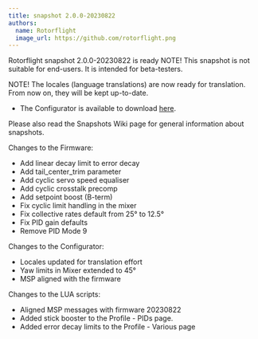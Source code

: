 ```yaml
---
title: snapshot 2.0.0-20230822
authors:
  name: Rotorflight
  image_url: https://github.com/rotorflight.png
---
```


Rotorflight snapshot 2.0.0-20230822 is ready
NOTE! This snapshot is not suitable for end-users. It is intended for beta-testers.

NOTE! The locales (language translations) are now ready for translation. From now on, they will be kept up-to-date.

* The Configurator is available to download [here](https://github.com/rotorflight/rotorflight-configurator/releases/tag/snapshot%2F2.0.0-20230822).

Please also read the Snapshots Wiki page for general information about snapshots.

Changes to the Firmware:
* Add linear decay limit to error decay
* Add tail_center_trim parameter
* Add cyclic servo speed equaliser
* Add cyclic crosstalk precomp
* Add setpoint boost (B-term)
* Fix cyclic limit handling in the mixer
* Fix collective rates default from 25° to 12.5°
* Fix PID gain defaults
* Remove PID Mode 9

Changes to the Configurator:
* Locales updated for translation effort
* Yaw limits in Mixer extended to 45°
* MSP aligned with the firmware

Changes to the LUA scripts:
* Aligned MSP messages with firmware 20230822
* Added stick booster to the Profile - PIDs page.
* Added error decay limits to the Profile - Various page